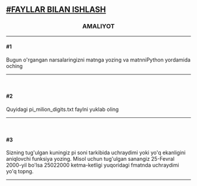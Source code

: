 [<h2>#FAYLLAR BILAN ISHLASH</h2>](https://python.sariq.dev/files-exceptions/33-files)

**<h3 align = center>AMALIYOT</h3>**
<hr 

**<h4>#1</h4>** Bugun o'rgangan narsalaringizni matnga yozing va matnniPython yordamida oching
<hr>
<br>

**<h4>#2</h4>** Quyidagi pi_milion_digits.txt faylni yuklab oling 
<hr>
<br>

**<h4>#3</h4>** Sizning tug'ulgan kuningiz pi soni tarkibida uchraydimi yoki yo'q ekanligini aniqlovchi funksiya yozing. Misol uchun  tug'ulgan sanangiz 25-Fevral 2000-yil bo'lsa 25022000 ketma-ketligi yuqoridagi fmatnda uchraydimi yo'q topng.  
<hr>
<br>




